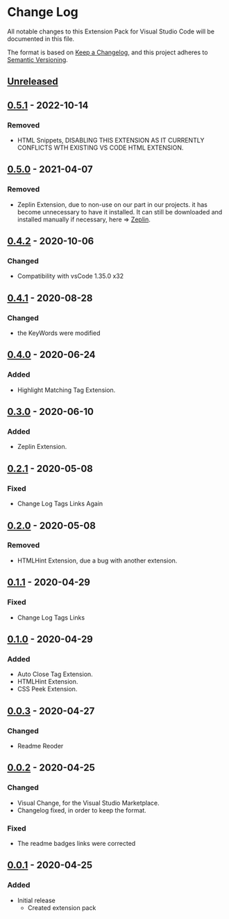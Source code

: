 # Change Log

All notable changes to this Extension Pack for Visual Studio Code will be documented in this file.

The format is based on [Keep a Changelog](https://keepachangelog.com/en/1.0.0/),
and this project adheres to [Semantic Versioning](https://semver.org/spec/v2.0.0.html).

## [Unreleased]

## [0.5.1] - 2022-10-14

### Removed

* HTML Snippets, DISABLING THIS EXTENSION AS IT CURRENTLY CONFLICTS WTH EXISTING VS CODE HTML EXTENSION.

## [0.5.0] - 2021-04-07

### Removed

* Zeplin Extension, due to non-use on our part in our projects. it has become unnecessary to have it installed. It can still be downloaded and installed manually if necessary, here => [Zeplin].

## [0.4.2] - 2020-10-06

### Changed

* Compatibility with vsCode 1.35.0 x32

## [0.4.1] - 2020-08-28

### Changed

* the KeyWords were modified

## [0.4.0] - 2020-06-24

### Added

* Highlight Matching Tag Extension.

## [0.3.0] - 2020-06-10

### Added

* Zeplin Extension.

## [0.2.1] - 2020-05-08

### Fixed

* Change Log Tags Links Again

## [0.2.0] - 2020-05-08

### Removed

* HTMLHint Extension, due a bug with another extension.

## [0.1.1] - 2020-04-29

### Fixed

* Change Log Tags Links

## [0.1.0] - 2020-04-29

### Added

* Auto Close Tag Extension.
* HTMLHint Extension.
* CSS Peek Extension.

## [0.0.3] - 2020-04-27

### Changed

* Readme Reoder

## [0.0.2] - 2020-04-25

### Changed

* Visual Change, for the Visual Studio Marketplace.
* Changelog fixed, in order to keep the format.

### Fixed

* The readme badges links were corrected

## [0.0.1] - 2020-04-25

### Added

* Initial release
  * Created extension pack

[Unreleased]: https://github.com/Gydunhn/WebDesign-Essentials/tree/develop
[0.5.1]: https://github.com/Gydunhn/WebDesign-Essentials/releases/tag/0.5.0
[0.5.0]: https://github.com/Gydunhn/WebDesign-Essentials/releases/tag/0.5.0
[0.4.2]: https://github.com/Gydunhn/WebDesign-Essentials/releases/tag/0.4.2
[0.4.1]: https://github.com/Gydunhn/WebDesign-Essentials/releases/tag/0.4.1
[0.4.0]: https://github.com/Gydunhn/WebDesign-Essentials/releases/tag/0.4.0
[0.3.0]: https://github.com/Gydunhn/WebDesign-Essentials/releases/tag/0.3.0
[0.2.1]: https://github.com/Gydunhn/WebDesign-Essentials/releases/tag/0.2.1
[0.2.0]: https://github.com/Gydunhn/WebDesign-Essentials/releases/tag/0.2.0
[0.1.1]: https://github.com/Gydunhn/WebDesign-Essentials/releases/tag/0.1.1
[0.1.0]: https://github.com/Gydunhn/WebDesign-Essentials/releases/tag/0.1.0
[0.0.3]: https://github.com/Gydunhn/WebDesign-Essentials/releases/tag/0.0.3
[0.0.2]: https://github.com/Gydunhn/WebDesign-Essentials/releases/tag/0.0.2
[0.0.1]: https://github.com/Gydunhn/WebDesign-Essentials/releases/tag/0.0.1
[Zeplin]: https://marketplace.visualstudio.com/items?itemName=zeplin.zeplin